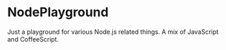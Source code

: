 # NodePlayground
Just a playground for various Node.js related things. A mix of JavaScript and CoffeeScript.
